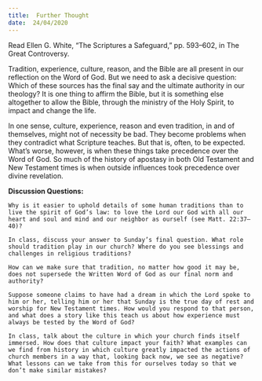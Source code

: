 ```yaml
---
title:  Further Thought
date:  24/04/2020
---
```


Read Ellen G. White, “The Scriptures a Safeguard,” pp. 593–602, in The Great Controversy.

Tradition, experience, culture, reason, and the Bible are all present in our reflection on the Word of God. But we need to ask a decisive question: Which of these sources has the final say and the ultimate authority in our theology? It is one thing to affirm the Bible, but it is something else altogether to allow the Bible, through the ministry of the Holy Spirit, to impact and change the life.

In one sense, culture, experience, reason and even tradition, in and of themselves, might not of necessity be bad. They become problems when they contradict what Scripture teaches. But that is, often, to be expected. What’s worse, however, is when these things take precedence over the Word of God. So much of the history of apostasy in both Old Testament and New Testament times is when outside influences took precedence over divine revelation.

**Discussion Questions:**

`Why is it easier to uphold details of some human traditions than to live the spirit of God’s law: to love the Lord our God with all our heart and soul and mind and our neighbor as ourself (see Matt. 22:37–40)?`

`In class, discuss your answer to Sunday’s final question. What role should tradition play in our church? Where do you see blessings and challenges in religious traditions?`

`How can we make sure that tradition, no matter how good it may be, does not supersede the Written Word of God as our final norm and authority?`

`Suppose someone claims to have had a dream in which the Lord spoke to him or her, telling him or her that Sunday is the true day of rest and worship for New Testament times. How would you respond to that person, and what does a story like this teach us about how experience must always be tested by the Word of God?`

`In class, talk about the culture in which your church finds itself immersed. How does that culture impact your faith? What examples can we find from history in which culture greatly impacted the actions of church members in a way that, looking back now, we see as negative? What lessons can we take from this for ourselves today so that we don’t make similar mistakes?`